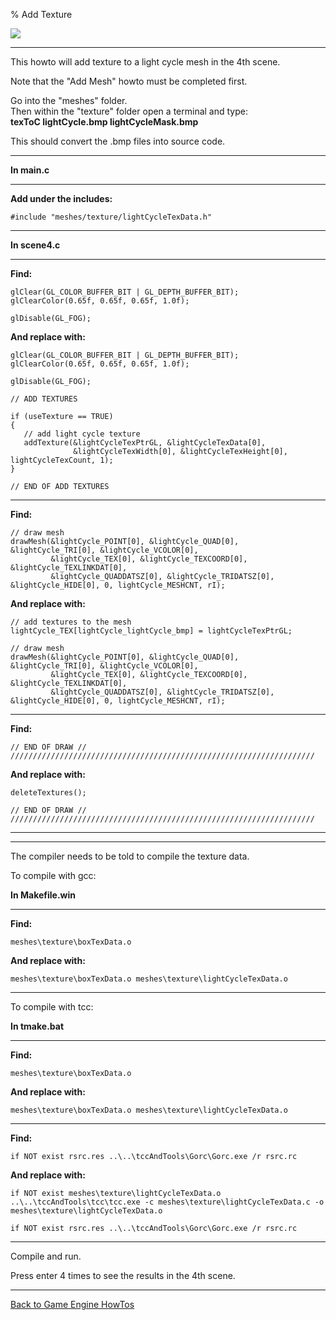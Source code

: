 % Add Texture

![](Add_Texture/0.png)

---

This howto will add texture to a light cycle mesh in the 4th scene.

Note that the "Add Mesh" howto must be completed first.

Go into the "meshes" folder.  
Then within the "texture" folder open a terminal and type:  
**texToC lightCycle.bmp lightCycleMask.bmp**

This should convert the .bmp files into source code.

---

**In main.c**

---

**Add under the includes:**

~~~ {.c}
#include "meshes/texture/lightCycleTexData.h"
~~~

---

**In scene4.c**

---

**Find:**

~~~ {.c}
glClear(GL_COLOR_BUFFER_BIT | GL_DEPTH_BUFFER_BIT);
glClearColor(0.65f, 0.65f, 0.65f, 1.0f);

glDisable(GL_FOG);
~~~

**And replace with:**

~~~ {.c}
glClear(GL_COLOR_BUFFER_BIT | GL_DEPTH_BUFFER_BIT);
glClearColor(0.65f, 0.65f, 0.65f, 1.0f);

glDisable(GL_FOG);

// ADD TEXTURES

if (useTexture == TRUE)
{
   // add light cycle texture
   addTexture(&lightCycleTexPtrGL, &lightCycleTexData[0],
              &lightCycleTexWidth[0], &lightCycleTexHeight[0], lightCycleTexCount, 1);
}

// END OF ADD TEXTURES
~~~

---

**Find:**

~~~ {.c}
// draw mesh
drawMesh(&lightCycle_POINT[0], &lightCycle_QUAD[0], &lightCycle_TRI[0], &lightCycle_VCOLOR[0],
         &lightCycle_TEX[0], &lightCycle_TEXCOORD[0], &lightCycle_TEXLINKDAT[0],
         &lightCycle_QUADDATSZ[0], &lightCycle_TRIDATSZ[0], &lightCycle_HIDE[0], 0, lightCycle_MESHCNT, rI);
~~~

**And replace with:**

~~~ {.c}
// add textures to the mesh
lightCycle_TEX[lightCycle_lightCycle_bmp] = lightCycleTexPtrGL;

// draw mesh
drawMesh(&lightCycle_POINT[0], &lightCycle_QUAD[0], &lightCycle_TRI[0], &lightCycle_VCOLOR[0],
         &lightCycle_TEX[0], &lightCycle_TEXCOORD[0], &lightCycle_TEXLINKDAT[0],
         &lightCycle_QUADDATSZ[0], &lightCycle_TRIDATSZ[0], &lightCycle_HIDE[0], 0, lightCycle_MESHCNT, rI);
~~~

---

**Find:**

~~~ {.c}
// END OF DRAW //
////////////////////////////////////////////////////////////////////
~~~

**And replace with:**

~~~ {.c}
deleteTextures();

// END OF DRAW //
////////////////////////////////////////////////////////////////////
~~~

---

---

The compiler needs to be told to compile the texture data.

To compile with gcc:

**In Makefile.win**

---

**Find:**

~~~ {.c}
meshes\texture\boxTexData.o
~~~

**And replace with:**

~~~ {.c}
meshes\texture\boxTexData.o meshes\texture\lightCycleTexData.o 
~~~

---

To compile with tcc:

**In tmake.bat**

---

**Find:**

~~~ {.c}
meshes\texture\boxTexData.o
~~~

**And replace with:**

~~~ {.c}
meshes\texture\boxTexData.o meshes\texture\lightCycleTexData.o 
~~~

---

**Find:**

~~~ {.c}
if NOT exist rsrc.res ..\..\tccAndTools\Gorc\Gorc.exe /r rsrc.rc
~~~

**And replace with:**

~~~ {.c}
if NOT exist meshes\texture\lightCycleTexData.o ..\..\tccAndTools\tcc\tcc.exe -c meshes\texture\lightCycleTexData.c -o meshes\texture\lightCycleTexData.o

if NOT exist rsrc.res ..\..\tccAndTools\Gorc\Gorc.exe /r rsrc.rc
~~~

---

Compile and run.

Press enter 4 times to see the results in the 4th scene.

---

[Back to Game Engine HowTos](index.html)

